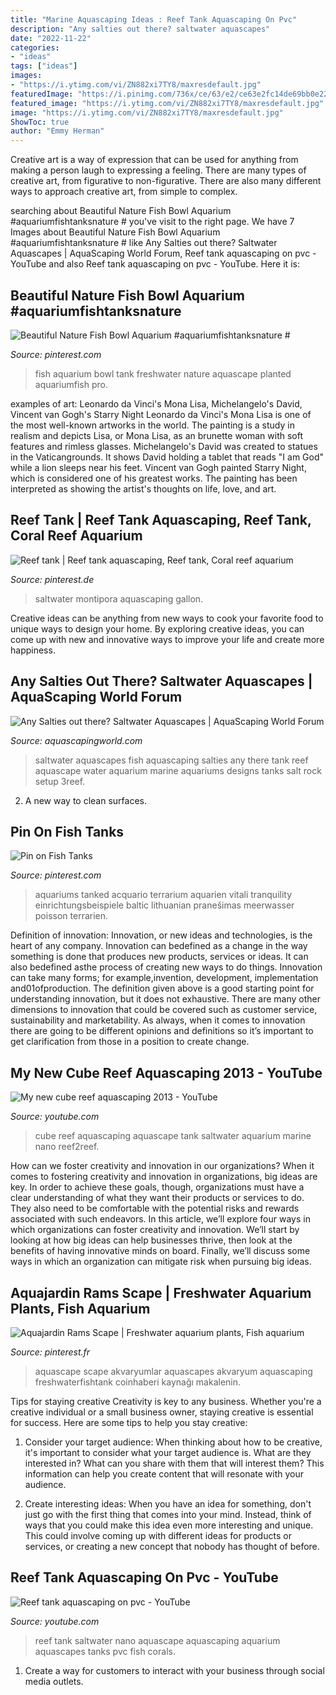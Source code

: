 ```yaml
---
title: "Marine Aquascaping Ideas : Reef Tank Aquascaping On Pvc"
description: "Any salties out there? saltwater aquascapes"
date: "2022-11-22"
categories:
- "ideas"
tags: ["ideas"]
images:
- "https://i.ytimg.com/vi/ZN882xi7TY8/maxresdefault.jpg"
featuredImage: "https://i.pinimg.com/736x/ce/63/e2/ce63e2fc14de69bb0e22b9de46d6a078.jpg"
featured_image: "https://i.ytimg.com/vi/ZN882xi7TY8/maxresdefault.jpg"
image: "https://i.ytimg.com/vi/ZN882xi7TY8/maxresdefault.jpg"
ShowToc: true
author: "Emmy Herman"
---
```



Creative art is a way of expression that can be used for anything from making a person laugh to expressing a feeling. There are many types of creative art, from figurative to non-figurative. There are also many different ways to approach creative art, from simple to complex.

	

		
searching about Beautiful Nature Fish Bowl Aquarium #aquariumfishtanksnature # you've visit to the right page. We have 7 Images about Beautiful Nature Fish Bowl Aquarium #aquariumfishtanksnature # like Any Salties out there? Saltwater Aquascapes | AquaScaping World Forum, Reef tank aquascaping on pvc - YouTube and also Reef tank aquascaping on pvc - YouTube. Here it is:
		
    
## Beautiful Nature Fish Bowl Aquarium #aquariumfishtanksnature #

<img loading=lazy src="https://i.pinimg.com/736x/ce/63/e2/ce63e2fc14de69bb0e22b9de46d6a078.jpg" onerror="this.onerror=null;this.src='https://tse3.mm.bing.net/th?id=OIP.aSg0wRMkCbDqWA7jAoHOYgHaHa&amp;pid=15.1';" alt="Beautiful Nature Fish Bowl Aquarium #aquariumfishtanksnature #">

_Source: pinterest.com_

>fish aquarium bowl tank freshwater nature aquascape planted aquariumfish pro. 

	

examples of art: Leonardo da Vinci's Mona Lisa, Michelangelo's David, Vincent van Gogh's Starry Night
Leonardo da Vinci's Mona Lisa is one of the most well-known artworks in the world. The painting is a study in realism and depicts Lisa, or Mona Lisa, as an brunette woman with soft features and rimless glasses. Michelangelo's David was created to statues in the Vaticangrounds. It shows David holding a tablet that reads "I am God" while a lion sleeps near his feet. Vincent van Gogh painted Starry Night, which is considered one of his greatest works. The painting has been interpreted as showing the artist's thoughts on life, love, and art.

    
## Reef Tank | Reef Tank Aquascaping, Reef Tank, Coral Reef Aquarium

<img loading=lazy src="https://i.pinimg.com/originals/73/93/62/739362944565e54d53ccbd0b2ae8f67f.jpg" onerror="this.onerror=null;this.src='https://tse3.mm.bing.net/th?id=OIP.m14d1KK9s2bhfu2cU_LNTgHaEK&amp;pid=15.1';" alt="Reef tank | Reef tank aquascaping, Reef tank, Coral reef aquarium">

_Source: pinterest.de_

>saltwater montipora aquascaping gallon. 

	

Creative ideas can be anything from new ways to cook your favorite food to unique ways to design your home. By exploring creative ideas, you can come up with new and innovative ways to improve your life and create more happiness.

    
## Any Salties Out There? Saltwater Aquascapes | AquaScaping World Forum

<img loading=lazy src="http://www.3reef.com/fish/sitepics/cpfarm.jpg" onerror="this.onerror=null;this.src='https://tse4.mm.bing.net/th?id=OIP.eCYdt4q49ozWyq73eZVf-gHaD3&amp;pid=15.1';" alt="Any Salties out there? Saltwater Aquascapes | AquaScaping World Forum">

_Source: aquascapingworld.com_

>saltwater aquascapes fish aquascaping salties any there tank reef aquascape water aquarium marine aquariums designs tanks salt rock setup 3reef. 

	

2. A new way to clean surfaces.

    
## Pin On Fish Tanks

<img loading=lazy src="https://i.pinimg.com/736x/5c/4c/4b/5c4c4beb6eb23fbc48bfb95bc2a76c34--custom-aquariums-amazing-aquariums.jpg" onerror="this.onerror=null;this.src='https://tse2.mm.bing.net/th?id=OIP.tj61lQ8cBvjRcfGNXDo6LQHaJ4&amp;pid=15.1';" alt="Pin on Fish Tanks">

_Source: pinterest.com_

>aquariums tanked acquario terrarium aquarien vitali tranquility einrichtungsbeispiele baltic lithuanian pranešimas meerwasser poisson terrarien. 

	

Definition of innovation:
Innovation, or new ideas and technologies, is the heart of any company. Innovation can bedefined as a change in the way something is done that produces new products, services or ideas. It can also bedefined asthe process of creating new ways to do things. Innovation can take many forms; for example,invention, development, implementation and01ofproduction.
The definition given above is a good starting point for understanding innovation, but it does not exhaustive. There are many other dimensions to innovation that could be covered such as customer service, sustainability and marketability. As always, when it comes to innovation there are going to be different opinions and definitions so it’s important to get clarification from those in a position to create change.

    
## My New Cube Reef Aquascaping 2013 - YouTube

<img loading=lazy src="https://i.ytimg.com/vi/y8LJ2Jq92oc/maxresdefault.jpg" onerror="this.onerror=null;this.src='https://tse1.mm.bing.net/th?id=OIP.TVYSPshcSxgrim-hq3zRQwHaEK&amp;pid=15.1';" alt="My new cube reef aquascaping 2013 - YouTube">

_Source: youtube.com_

>cube reef aquascaping aquascape tank saltwater aquarium marine nano reef2reef. 

	

How can we foster creativity and innovation in our organizations?
When it comes to fostering creativity and innovation in organizations, big ideas are key. In order to achieve these goals, though, organizations must have a clear understanding of what they want their products or services to do. They also need to be comfortable with the potential risks and rewards associated with such endeavors.
In this article, we’ll explore four ways in which organizations can foster creativity and innovation. We’ll start by looking at how big ideas can help businesses thrive, then look at the benefits of having innovative minds on board. Finally, we’ll discuss some ways in which an organization can mitigate risk when pursuing big ideas.

    
## Aquajardin Rams Scape | Freshwater Aquarium Plants, Fish Aquarium

<img loading=lazy src="https://i.pinimg.com/originals/79/88/2e/79882e5207c0b851476a523ec2c813ac.jpg" onerror="this.onerror=null;this.src='https://tse4.mm.bing.net/th?id=OIP.lEQ_RyArH4TFGuG-PQWjHQHaFi&amp;pid=15.1';" alt="Aquajardin Rams Scape | Freshwater aquarium plants, Fish aquarium">

_Source: pinterest.fr_

>aquascape scape akvaryumlar aquascapes akvaryum aquascaping freshwaterfishtank coinhaberi kaynağı makalenin. 

	

Tips for staying creative
Creativity is key to any business. Whether you're a creative individual or a small business owner, staying creative is essential for success. Here are some tips to help you stay creative: 
1. Consider your target audience: When thinking about how to be creative, it's important to consider what your target audience is. What are they interested in? What can you share with them that will interest them? This information can help you create content that will resonate with your audience. 

2. Create interesting ideas: When you have an idea for something, don't just go with the first thing that comes into your mind. Instead, think of ways that you could make this idea even more interesting and unique. This could involve coming up with different ideas for products or services, or creating a new concept that nobody has thought of before. 


    
## Reef Tank Aquascaping On Pvc - YouTube

<img loading=lazy src="https://i.ytimg.com/vi/ZN882xi7TY8/maxresdefault.jpg" onerror="this.onerror=null;this.src='https://tse1.mm.bing.net/th?id=OIP.ItlcrXWKj8p5GjRVGXGyRAHaEK&amp;pid=15.1';" alt="Reef tank aquascaping on pvc - YouTube">

_Source: youtube.com_

>reef tank saltwater nano aquascape aquascaping aquarium aquascapes tanks pvc fish corals. 

	

1. Create a way for customers to interact with your business through social media outlets.

